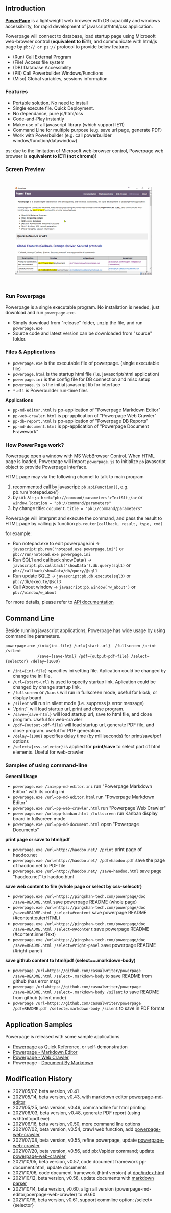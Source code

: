 ## Introduction

[**PowerPage**](https://github.com/casualwriter/powerpage) is a lightweight web browser with DB capability 
and windows accessibility, for rapid development of javascript/html/css application.

Powerpage will connect to database, load startup page using Microsoft web-browser control (**equivalent to IE11**), 
and communicate with html/js page by ``pb:// or ps://`` protocol to provide below features

* (Run) Call External Program 
* (File) Access file system 
* (DB) Database Accessibility
* (PB) Call Powerbuilder Windows/Functions 
* (Misc) Global variables, sessions information 

### Features

* Portable solution. No need to install
* Single execute file. Quick Deployment.
* No dependance, pure js/html/css
* Code-and-Play instantly 
* Make use of all javascript library (which support IE11)
* Command Line for multiple purpose (e.g. save url page, generate PDF)
* Work with Powerbuilder (e.g. call powerbuilder window/function/datawindow)

ps: due to the limitation of Microsoft web-browser control, Powerpage web browser is **equivalent to IE11 (not chrome)**!


### Screen Preview

 <img alt="powerpage screen preview" src="powerpage.gif" style="width:85%; padding:30px">


### Run Powerpage

Powerpage is a single executable program. No installation is needed, just download and run ``powerpage.exe``.

* Simply download from "release" folder, unzip the file, and run ``powerpage.exe``
* Source code and latest version can be downloaded from "source" folder. 

### Files & Applications

* ``powerpage.exe`` is the executable file of powerpage. (single executable file)
* ``powerpage.html`` is the startup html file (i.e. javascript/html application)
* ``powerpage.ini`` is the config file for DB connection and misc setup
* ``powerpage.js`` is the initial javascript lib for interface
* ``*.dll`` is Powerbuilder run-time files

 **Applications**

* ``pp-md-editor.html`` is pp-application of "Powerpage Markdown Editor"
* ``pp-web-crawler.html`` is pp-application of "Powerpage Web Crawler"
* ``pp-db-report.html`` is pp-application of "Powerpage DB Reports"
* ``pp-md-document.html`` is pp-application of "Powerpage Document Frawework"


### How PowerPage work?

Powerpage open a window with MS WebBrowser Control. When HTML page is loaded, Powerpage will import ``powerpage.js`` 
to initialize ``pb`` javascript object to provide Powerpage interface.

HTML page may via the following channel to talk to main program

1. recommented call by javascript: ``pb.apiFunction()``, e.g. pb.run('notepad.exe')
2. by url: ``&lt;a href="pb://command/parameters">Text&lt;/a>`` or ``window.location = "pb://command/parameters"``
3. by change title: ``document.title = "pb://command/parameters"``

Powerpage will interpret and execute the command, and pass the result to HTML page by calling js function ``pb.router(callback, result, type, cmd)``

for example:

* Run notepad.exe to edit powerpage.ini -> ``javascript:pb.run('notepad.exe powerpage.ini')`` or ``pb://run/notepad.exe powerpage.ini``
* Run SQL1 and callback showData() -> ``javascript:pb.callback('showData').db.query(sql1)`` or ``pb://callback/showData/db/query/@sql1``  
* Run update SQL2 -> ``javascript:pb.db.execute(sql3)`` or ``pb://db/execute/@sql3``
* Call About window -> ``javascript:pb.window('w_about')`` or ``pb://window/w_about`` 

For more details, please refer to [API documentation](interface.md)

  
## Command Line

Beside running javascript applications, Powerpage has wide usage by using commandline parameters.

~~~
powerpage.exe /ini={ini-file} /url={start-url}  /fullscreen /print /silent
              /save={save-html} /pdf={output-pdf-file} /select={selector} /delay={1000}
~~~

* `/ini={ini-file}` specifies ini setting file. Aplication could be changed by change the ini file.
* `/url={start-url}` is used to specify startup link. Aplication could be changed by change startup link. 
* `/fullscreen` or `/kiosk` will run in fullscreen mode, useful for kiosk, or display board.
* `/silent` will run in silent mode (i.e. suppress js error message)
* `/print`` will load startup url, print and close program.
* `/save={save-html}` will load startup url, save to html file, and close program.  Useful for web-crawler
* `/pdf={output-pdf-file}` will load startup url, generate PDF file, and close program. useful for PDF generation.
* `/delay={1000}` specifies delay time (by milliseconds) for print/save/pdf options
* `/select={css-selector}` is applied for **print/save** to select part of html elements.  Useful for web-crawler

### Samples of using command-line

**General Usage**
* ``powerpage.exe /ini=pp-md-editor.ini`` run "Powerpage Markdown Editor" with its config ini
* ``powerpage.exe /url=pp-md-editor.html`` run "Powerpage Markdown Editor"
* ``powerpage.exe /url=pp-web-crawler.html`` run "Powerpage Web Crawler"
* ``powerpage.exe /url=pp-kanban.html /fullscreen`` run Kanban display board in fullscreen mode
* ``powerpage.exe /url=pp-md-document.html`` open "Powerpage Documents"

**print page or save to html/pdf**
* ``powerpage.exe /url=http://haodoo.net/ /print`` print page of haodoo.net
* ``powerpage.exe /url=http://haodoo.net/ /pdf=haodoo.pdf`` save the page of haodoo.net to PDF file
* ``powerpage.exe /url=http://haodoo.net/ /save=haodoo.html`` save page "haodoo.net" to haodoo.html

**save web content to file (whole page or select by css-selecotr)**
* ``powerpage.exe /url=https://pingshan-tech.com/powerpage/doc /save=README.html`` save powerpage README (whole page)
* ``powerpage.exe /url=https://pingshan-tech.com/powerpage/doc /save=README.html /select=#content`` save powerpage README (#content:outerHTML)
* ``powerpage.exe /url=https://pingshan-tech.com/powerpage/doc /save=README.html /select=@#content`` save powerpage README (#content:innerText)
* ``powerpage.exe /url=https://pingshan-tech.com/powerpage/doc /save=README.html /select=#right-panel`` save powerpage README (#right-panel)

**save github content to html/pdf (select==.markdown-body)**
* ``powerpage /url=https://github.com/casualwriter/powerpage /save=README.html /select=.markdown-body`` to save README from github (has error msg)
* ``powerpage /url=https://github.com/casualwriter/powerpage /save=README.html /select=.markdown-body /silent`` to save README from github (silent mode)
* ``powerpage /url=https://github.com/casualwriter/powerpage /pdf=README.pdf /select=.markdown-body /silent`` to save in PDF format

   
## Application Samples

Powerpage is released with some sample applications.

* [Powerpage](https://github.com/casualwriter/powerpage) as Quick Reference, or self-demonstration
* [Powerpage - Markdown Editor](https://github.com/casualwriter/powerpage-md-editor) 
* [Powerpage - Web Crawler](https://github.com/casualwriter/powerpage-web-crawler) 
* Powerpage - [Document By Markdown](https://github.com/casualwriter/powerpage-md-document) 
 
  
## Modification History

* 2021/05/07, beta version, v0.41 
* 2021/05/14, beta version, v0.43, with markdown editor [powerpage-md-editor](https://github.com/casualwriter/powerpage-md-editor)
* 2021/05/25, beta version, v0.46, commandline for html printing
* 2021/06/03, beta version, v0.48, generate PDF report (using wkhtmltopdf.exe)
* 2021/06/16, beta version, v0.50, more command line options
* 2021/07/02, beta version, v0.54, crawl web function, add [powerpage-web-crawler](https://github.com/casualwriter/powerpage-web-crawler)
* 2021/07/08, beta version, v0.55, refine powerpage, update [powerpage-web-crawler](https://github.com/casualwriter/powerpage-web-crawler)
* 2021/07/20, beta version, v0.56, add pb://spider command; update [powerpage-web-crawler](https://github.com/casualwriter/powerpage-web-crawler)
* 2021/10/05, beta version, v0.57, code document framework pp-document.html, update documents
* 2021/10/06, code document framework (html version) at [doc/index.html](https://github.com/casualwriter/powerpage/blob/main/source/doc/index.html)
* 2021/10/12, beta version, v0.58, update documents with [markdown parser](https://github.com/casualwriter/powerpage/blob/main/source/doc/index.html)
* 2021/10/14, beta version, v0.60, align all version (powerpage-md-editor,poerpage-web-crawler) to v0.60
* 2021/10/15, beta version, v0.61, support commline option: /select={selector} 


